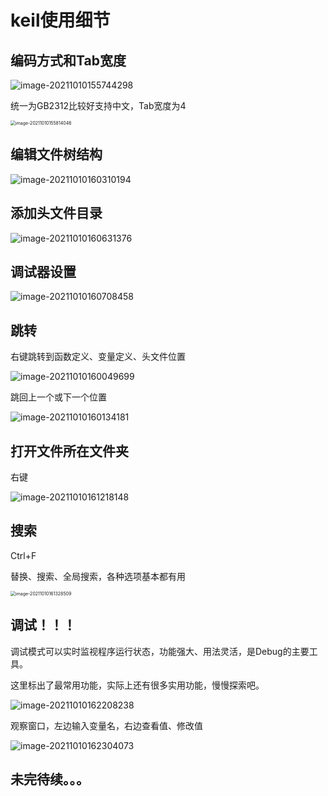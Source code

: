 # keil使用细节

## 编码方式和Tab宽度

![image-20211010155744298](keil使用细节.assets/image-20211010155744298.png)

统一为GB2312比较好支持中文，Tab宽度为4

<img src="keil使用细节.assets/image-20211010155814046.png" alt="image-20211010155814046" style="zoom:50%;" />

## 编辑文件树结构

![image-20211010160310194](keil使用细节.assets/image-20211010160310194.png)

## 添加头文件目录

![image-20211010160631376](keil使用细节.assets/image-20211010160631376.png)

## 调试器设置

![image-20211010160708458](keil使用细节.assets/image-20211010160708458.png)

## 跳转

右键跳转到函数定义、变量定义、头文件位置

![image-20211010160049699](keil使用细节.assets/image-20211010160049699.png)

跳回上一个或下一个位置

![image-20211010160134181](keil使用细节.assets/image-20211010160134181.png)

## 打开文件所在文件夹

右键

![image-20211010161218148](keil使用细节.assets/image-20211010161218148.png)

## 搜索

Ctrl+F

替换、搜索、全局搜索，各种选项基本都有用

<img src="keil使用细节.assets/image-20211010161328509.png" alt="image-20211010161328509" style="zoom:50%;" />

## 调试！！！

调试模式可以实时监视程序运行状态，功能强大、用法灵活，是Debug的主要工具。

这里标出了最常用功能，实际上还有很多实用功能，慢慢探索吧。

![image-20211010162208238](keil使用细节.assets/image-20211010162208238.png)

观察窗口，左边输入变量名，右边查看值、修改值

![image-20211010162304073](keil使用细节.assets/image-20211010162304073.png)

## 未完待续。。。